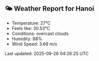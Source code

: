 <!-- WEATHER-START -->
## 🌤 Weather Report for Hanoi

- Temperature: 27°C
- Feels like: 30.53°C
- Conditions: overcast clouds
- Humidity: 88%
- Wind Speed: 3.66 m/s

Last updated: 2025-09-26 04:26:25 UTC
<!-- WEATHER-END -->
